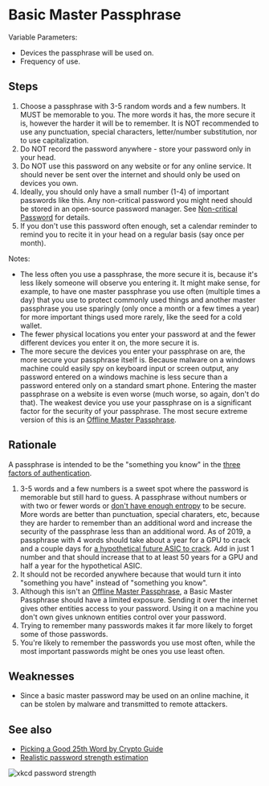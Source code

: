 # Basic Master Passphrase

Variable Parameters:

* Devices the passphrase will be used on.
* Frequency of use.

## Steps

1. Choose a passphrase with 3-5 random words and a few numbers. It MUST be memorable to you. The more words it has, the more secure it is, however the harder it will be to remember. It is NOT recommended to use any punctuation, special characters, letter/number substitution, nor to use capitalization.
2. Do NOT record the password anywhere - store your password only in your head.
3. Do NOT use this password on any website or for any online service. It should never be sent over the internet and should only be used on devices you own.
4. Ideally, you should only have a small number (1-4) of important passwords like this. Any non-critical password you might need should be stored in an open-source password manager. See [Non-critical Password](Non-critical-Password.md) for details.
5. If you don't use this password often enough, set a calendar reminder to remind you to recite it in your head on a regular basis (say once per month).

Notes:

* The less often you use a passphrase, the more secure it is, because it's less likely someone will observe you entering it. It might make sense, for example, to have one master passphrase you use often (multiple times a day) that you use to protect commonly used things and another master passphrase you use sparingly (only once a month or a few times a year) for more important things used more rarely, like the seed for a cold wallet.
* The fewer physical locations you enter your password at and the fewer different devices you enter it on, the more secure it is. 
* The more secure the devices you enter your passphrase on are, the more secure your passphrase itself is. Because malware on a windows machine could easily spy on keyboard input or screen output, any password entered on a windows machine is less secure than a password entered only on a standard smart phone. Entering the master passphrase on a website is even worse (much worse, so again, don't do that). The weakest device you use your passphrase on is a significant factor for the security of your passphrase. The most secure extreme version of this is an [Offline Master Passphrase](Offline-Master-Passphrase.md).

## Rationale

A passphrase is intended to be the "something you know" in the [three factors of authentication](http://www.pearsonitcertification.com/articles/article.aspx?p=1718488).

1. 3-5 words and a few numbers is a sweet spot where the password is memorable but still hard to guess. A passphrase without numbers or with two or fewer words or [don't have enough entropy](https://protonmail.com/blog/protonmail-com-blog-password-vs-passphrase/) to be secure. More words are better than punctuation, special charaters, etc, because they are harder to remember than an additional word and increase the security of the passphrase less than an additional word. As of 2019, a passphrase with 4 words should take about a year for a GPU to crack and a couple days for [a hypothetical future ASIC to crack](https://coldbit.com/can-bip-39-passphrase-be-cracked/). Add in just 1 number and that should increase that to at least 50 years for a GPU and half a year for the hypothetical ASIC.
2. It should not be recorded anywhere because that would turn it into "something you have" instead of "something you know".
3. Although this isn't an [Offline Master Passphrase](Offline-Master-Passphrase.md), a Basic Master Passphrase should have a limited exposure. Sending it over the internet gives other entities access to your password. Using it on a machine you don't own gives unknown entities control over your password.
4. Trying to remember many passwords makes it far more likely to forget some of those passwords.
5. You're likely to remember the passwords you use most often, while the most important passwords might be ones you use least often.

## Weaknesses

* Since a basic master password may be used on an online machine, it can be stolen by malware and transmitted to remote attackers.

## See also

* [Picking a Good 25th Word by Crypto Guide](https://www.youtube.com/watch?v=nhjq_1J0EbU&feature=youtu.be)
* [Realistic password strength estimation](https://blogs.dropbox.com/tech/2012/04/zxcvbn-realistic-password-strength-estimation/)

![xkcd password strength](https://imgs.xkcd.com/comics/password_strength.png)